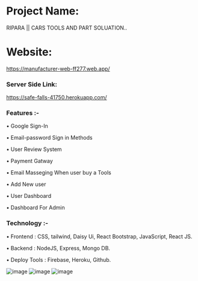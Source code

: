 # Project Name:
RIPARA || CARS TOOLS AND PART SOLUATION..

# Website:
https://manufacturer-web-ff277.web.app/


### Server Side Link:
https://safe-falls-41750.herokuapp.com/




### Features :-

• Google Sign-In

• Email-password Sign in Methods

• User Review System

• Payment Gatway 

• Email Masseging When user buy a Tools

• Add New user 

• User Dashboard

• Dashboard For Admin


### Technology :-

• Frontend : CSS, tailwind, Daisy Ui, React Bootstrap, JavaScript, React JS. 

• Backend : NodeJS, Express, Mongo DB.

• Deploy Tools : Firebase, Heroku, Github.


![image](https://i.ibb.co/GtxDdKB/afdsa.jpg)
![image](https://i.ibb.co/M2kzv48/asfas.jpg)
![image](https://i.ibb.co/hXKtdzk/afsf.jpg)
